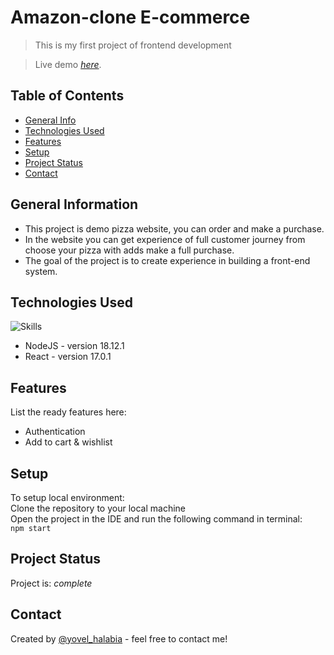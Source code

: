 # Amazon-clone E-commerce
> This is my first project of frontend development

> Live demo [_here_](https://amazon-clone-coral-mu.vercel.app/).

## Table of Contents
* [General Info](#general-information)
* [Technologies Used](#technologies-used)
* [Features](#features)
* [Setup](#setup)
* [Project Status](#project-status)
* [Contact](#contact)



## General Information
- This project is demo pizza website, you can order and make a purchase.
- In the website you can get experience of full customer journey from choose your pizza with adds make a full purchase.
- The goal of the project is to create experience in building a front-end system.


## Technologies Used
![Skills](https://skills.thijs.gg/icons?i=nodejs,react&perline=3)
- NodeJS - version 18.12.1
- React - version 17.0.1


## Features
List the ready features here:
- Authentication
- Add to cart & wishlist


## Setup
To setup local environment:<br/>
Clone the repository to your local machine<br/>
Open the project in the IDE and run the following command in terminal:<br/>
`npm start`<br/>

## Project Status
Project is: _complete_

## Contact
Created by [@yovel_halabia](https://www.linkedin.com/in/yovel-halabia-450a2b1b2/) - feel free to contact me!